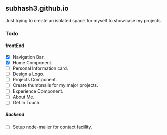 ## subhash3.github.io

Just trying to create an isolated space for myself to showcase my projects.
### Todo
#### frontEnd
- [x] Navigation Bar.
- [x] Home Component.
- [ ] Personal Information card.
- [ ] Design a Logo.
- [ ] Projects Component.
- [ ] Create thumbnails for my major projects.
- [ ] Experience Component.
- [ ] About Me.
- [ ] Get In Touch.

##### Backend
- [ ] Setup node-mailer for contact facility.